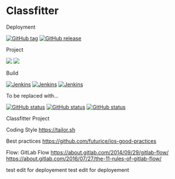 # Classfitter

Deployment 

[![GitHub tag](http://jamesjwood-shields.heroku.com/github/tag/classfitter/classfitter.svg?maxAge=2592000)]()
[![GitHub release](http://jamesjwood-shields.heroku.com/github/release/classfitter/classfitter.svg?maxAge=2592000)]()

Project

[![](https://img.shields.io/github/issues-raw/classfitter/classfitter.svg?maxAge=2592000)]()
[![](https://img.shields.io/github/issues-pr-raw/classfitter/classfitter.svg?maxAge=2592000)]()

Build

[![Jenkins](http://jamesjwood-shields.heroku.com/jenkins/s/https/dev.datatransparency.com/jenkins/Classfitter.svg)]()
[![Jenkins](http://jamesjwood-shields.heroku.com/jenkins/t/https/dev.datatransparency.com/jenkins/Classfitter.svg)]()
[![Jenkins](http://jamesjwood-shields.heroku.com/jenkins/c/https/dev.datatransparency.com/jenkins/Classfitter.svg)]()

To be replaced with...

[![GitHub status](http://jamesjwood-shields.heroku.com/github/status/classfitter/classfitter/build.svg?maxAge=2592000)]()
[![GitHub status](http://jamesjwood-shields.heroku.com/github/status/classfitter/classfitter/test.svg?maxAge=2592000)]()
[![GitHub status](http://jamesjwood-shields.heroku.com/github/status/classfitter/classfitter/coverage.svg?maxAge=2592000)]()

Classfitter Project

Coding Style
https://tailor.sh

Best practices
https://github.com/futurice/ios-good-practices

Flow: GitLab Flow 
https://about.gitlab.com/2014/09/29/gitlab-flow/
https://about.gitlab.com/2016/07/27/the-11-rules-of-gitlab-flow/

test edit for deployement
test edit for deployement
